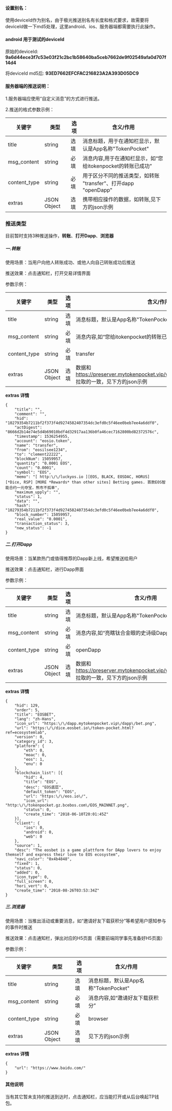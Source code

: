 
#### 设置别名：
使用deviceId作为别名，由于极光推送别名有长度和格式要求，故需要将deviceId做一下md5处理，这里android、ios、服务器端都需要执行此操作。

#### android 用于测试的deviceId
原始的deviceId: **9a6d44ece3f7c53e03f21c2bc1b58640ba5ceb7662de9f02549afa0d707f14d4**

将deviceId md5后: **93ED7662EFCFAC216823A2A393D05DC9**


#### 服务器端的推送说明：
1.服务器端应使用“自定义消息”的方式进行推送。

2.推送的格式参数示例：

| 关键字 | 类型 | 选项 | 含义/作用 |
| ------ | ------ | ------ | ------ |
| title | string | 选填 | 消息标题，用于在通知栏显示，默认是App名称"TokenPocket" |
| msg_content | string | 必填 | 消息内容,用于在通知栏显示，如“您给itokenpocket的转账已成功” |
| content_type | string | 必填 | 用于区分不同的推送类型，如转账 "transfer"、打开dapp "openDapp" |
| extras | JSON Object | 选填 | 携带相应操作的数据，如转账,见下方的json示例 |

### 推送类型
目前暂时支持3种推送操作，**转账**、**打开Dapp**、**浏览器**
##### 一.转账
使用场景：当用户向他人转账成功、或他人向自己转账成功后推送

推送效果：点击通知栏，打开交易详情界面

参数示例：

| 关键字 | 类型 | 选项 | 含义/作用 |
| ------ | ------ | ------ | ------ |
| title | string | 选填 | 消息标题，默认是App名称"TokenPocket" |
| msg_content | string | 必填 | 消息内容,如“您给itokenpocket的转账已成功” |
| content_type | string | 必填 | transfer |
| extras | JSON Object | 选填 | 数据和 https://preserver.mytokenpocket.vip/v1/eos_transaction_action_new 拉取的一致，见下方的json示例 |
**extras 详情**
```
{
	"title": "",
	"comment": "",
	"hid": "10279354b7211bf2f373f4d9274582407354dc3efd0c5f46ee0beb7ee4a6ddf0",
	"actDigest": "8666d2b14e74e5d4b69010bdf4d32917aa136b0fa46cec7162800bd82372576c",
	"timestamp": 1536254955,
	"account": "eosio.token",
	"name": "transfer",
	"from": "eosilsee1234",
	"to": "clement22222",
	"blockNum": 15059957,
	"quantity": "0.0001 EOS",
	"count": "0.0001",
	"symbol": "EOS",
	"memo": "[ http:\/\/luckyos.io ][EOS, BLACK, EOSDAC, HORUS] [*Dice, RSP] [MORE *Rewards* than other sites] Betting games. 首款EOS智能合约一元夺宝，熊市不孤单",
	"maximum_upply": "",
	"status": 1,
	"data": "",
	"hash": "10279354b7211bf2f373f4d9274582407354dc3efd0c5f46ee0beb7ee4a6ddf0",
	"block_number": 15059957,
	"real_value": "0.0001",
	"transaction_status": 3,
	"new_status": -1
}
```

##### 二.打开Dapp
使用场景：当某款热门或值得推荐的Dapp新上线，希望推送给用户

推送效果：点击通知栏，进行Dapp界面

参数示例：

| 关键字 | 类型 | 选项 | 含义/作用 |
| ------ | ------ | ------ | ------ |
| title | string | 选填 | 消息标题，默认是App名称"TokenPocket" |
| msg_content | string | 必填 | 消息内容,如“亮瞎钛合金眼的史诗级Dapp来了” |
| content_type | string | 必填 | openDapp |
| extras | JSON Object | 选填 | 数据和 https://preserver.mytokenpocket.vip/v1/application/home 拉取的一致，见下方的json示例 |
**extras 详情**
```
{
	"hid": 129,
	"order": 5,
	"title": "EOSBET",
	"lang": "zh-Hans",
	"icon_url": "https:\/\/dapp.mytokenpocket.vip\/dapp\/bet.png",
	"url": "https:\/\/dice.eosbet.io\/token-pocket.html?ref=ecosystemlab",
	"version": 0,
	"category_id": 3,
	"platform": {
		"eth": 0,
		"moac": 0,
		"eos": 1,
		"enu": 0
	},
	"blockchain_list": [{
		"hid": 4,
		"title": "EOS",
		"desc": "EOS底层",
		"default_token": "EOS",
		"url": "https:\/\/eos.io\/",
		"icon_url": "http:\/\/tokenpocket.gz.bcebos.com\/EOS_MAINNET.png",
		"status": 0,
		"create_time": "2018-06-10T20:01:45Z"
	}],
	"client": {
		"ios": 0,
		"android": 0,
		"web": 0
	},
	"source": 1,
	"desc": "The eosbet is a game plattform for DApp lovers to enjoy themself and express their love to EOS ecosystem",
	"navi_color": "0x4b4848",
	"fixed": 1,
	"status": 0,
	"added": 0,
	"icon_type": 0,
	"full_screen": 0,
	"hori_vert": 0,
	"create_time": "2018-08-26T03:53:34Z"
}
```
##### 三.浏览器
使用场景：当推出活动或重要消息，如“邀请好友下载获积分”等希望用户感知参与的事件时推送

推送效果：点击通知栏，弹出对应的H5页面（需要前端同学事先准备好H5页面）

参数示例：

| 关键字 | 类型 | 选项 | 含义/作用 |
| ------ | ------ | ------ | ------ |
| title | string | 选填 | 消息标题，默认是App名称"TokenPocket" |
| msg_content | string | 必填 | 消息内容,如“邀请好友下载获积分” |
| content_type | string | 必填 | browser |
| extras | JSON Object | 选填 | 见下方的json示例 |
**extras 详情**
```
{
	"url": "https://www.baidu.com/"
}
```
#### 其他说明
当有其它暂未支持的推送到达时，点击通知栏，应当能打开或从后台唤起TP钱包。
